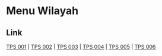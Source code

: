 # Menu Wilayah

## Link

[TPS 001](https://github.com/gigit-pemilu/pemilu-2024-14-riau/tree/main/pileg-dpr/hitung-suara/sub/14-riau/sub/05--pelalawan/sub/04-pangkalan-lesung/sub/2008-sari-makmur/sub/001-tps)
 | 
[TPS 002](https://github.com/gigit-pemilu/pemilu-2024-14-riau/tree/main/pileg-dpr/hitung-suara/sub/14-riau/sub/05--pelalawan/sub/04-pangkalan-lesung/sub/2008-sari-makmur/sub/002-tps)
 | 
[TPS 003](https://github.com/gigit-pemilu/pemilu-2024-14-riau/tree/main/pileg-dpr/hitung-suara/sub/14-riau/sub/05--pelalawan/sub/04-pangkalan-lesung/sub/2008-sari-makmur/sub/003-tps)
 | 
[TPS 004](https://github.com/gigit-pemilu/pemilu-2024-14-riau/tree/main/pileg-dpr/hitung-suara/sub/14-riau/sub/05--pelalawan/sub/04-pangkalan-lesung/sub/2008-sari-makmur/sub/004-tps)
 | 
[TPS 005](https://github.com/gigit-pemilu/pemilu-2024-14-riau/tree/main/pileg-dpr/hitung-suara/sub/14-riau/sub/05--pelalawan/sub/04-pangkalan-lesung/sub/2008-sari-makmur/sub/005-tps)
 | 
[TPS 006](https://github.com/gigit-pemilu/pemilu-2024-14-riau/tree/main/pileg-dpr/hitung-suara/sub/14-riau/sub/05--pelalawan/sub/04-pangkalan-lesung/sub/2008-sari-makmur/sub/006-tps)

